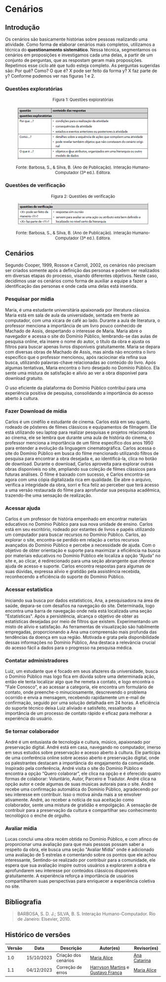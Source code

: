 # Cenários



## Introdução
Os cenários são basicamente histórias sobre pessoas realizando uma atividade. Como forma de elaborar cenários mais completos, utilizamos a técnica do **questionamento sistemático**. Nessa técnica, segmentamos os cenários em proposições e investigamos cada uma delas, a partir de um conjunto de perguntas, que as respostam geram mais proposições. Repetimos esse ciclo até que tudo esteja completo. As perguntas sugeridas são: Por quê? Como? O que é? X pode ser feito da forma y? X faz parte de y? Conforme podemos ver nas figuras 1 e 2.

### Questões exploratórias

<font size="2"><p style="text-align: center">Figura 1: Questões exploratórias </p></font>

<center>

![Figura 1](../assets/analise_de_requisitos/cenarios/figura1.png)
</center>

<font size="2"><p style="text-align: center">Fonte: Barbosa, S., & Silva, B. (Ano de Publicação). Interação Humano-Computador (3ª ed.). Editora.</p></font>

### Questões de verificação

<font size="2"><p style="text-align: center">Figura 2: Questões de verificação </p></font>

<center>

![Figura 2](../assets/analise_de_requisitos/cenarios/figura2.png)
</center>

<font size="2"><p style="text-align: center">Fonte: Barbosa, S., & Silva, B. (Ano de Publicação). Interação Humano-Computador (3ª ed.). Editora.</p></font>

## Cenários
Segundo Cooper, 1999, Rosson e Carroll, 2002, os cenários não precisam ser criados somente após a definição das personas e podem ser realizados em diversas etapas do processo, visando diferentes objetivos. Neste caso, decidimos usar os cenários como forma de auxiliar a equipe a fazer a identificação das personas e onde cada uma delas está inserida. 

### Pesquisar por mídia

Maria, é uma estudante universitária apaixonada por literatura clássica. Maria está em sala de aula da universidade, sentada em frente ao computador, com uma xícara de café ao lado. Durante a aula de literatura, o professor menciona a importância de um livro pouco conhecido de Machado de Assis, despertando o interesse de Maria. Maria abre o navegador e acessa o site do Domínio Público, lembrando-se das aulas de pesquisa online, ela insere o nome do autor, o título da obra e ajusta os filtros para buscar apenas livros disponíveis gratuitamente. Maria se depara com diversas obras de Machado de Assis, mas ainda não encontra o livro específico que o professor mencionou, após raciocinar ela refina sua busca, utilizando palavras-chave relacionadas ao conteúdo do livro. Após algumas tentativas, Maria encontra o livro desejado no Domínio Público. Ela sente uma mistura de satisfação e alívio ao ver a obra disponível para download gratuito. 

 O uso eficiente da plataforma do Domínio Público contribui para uma experiência positiva de pesquisa, consolidando a importância do acesso aberto à cultura.

### Fazer Download de mídia

Carlos é um cinéfilo e estudante de cinema. Carlos está em seu quarto, rodeado de pôsteres de filmes clássicos e equipamentos de filmagem. Ele está utilizando seu laptop para realizar pesquisas e projetos relacionados ao cinema, ele se lembra que durante uma aula de história do cinema, o professor menciona a importância de um filme específico dos anos 1950 para entender a evolução da linguagem cinematográfica. Carlos acessa o site do Domínio Público em busca do filme mencionado utilizando filtros de pesquisa para encontrar a obra desejada e, ao identificá-la, clica no botão de download. Durante o download, Carlos aproveita para explorar outras obras disponíveis no site, ampliando sua coleção de filmes clássicos para futuras análises. O filme é baixado com sucesso, e Carlos encontra-se agora com uma cópia digitalizada rica em qualidade. Ele abre o arquivo, verifica a integridade da obra, sorri e fica feliz ao perceber que terá acesso a uma versão restaurada do filme para aprofundar sua pesquisa acadêmica, trazendo-lhe uma sensação de realização.

### Acessar ajuda

Carlos é um professor de história empenhado em encontrar materiais educativos no Domínio Público para sua nova unidade de ensino. Carlos está em seu escritório, rodeado por estantes de livros e papéis utilizando um computador para buscar recursos no Domínio Público. Carlos, ao explorar o site, encontra-se perdido em relação a certos recursos avançados do Domínio Público e percebe a necessidade de ajuda. Com o objetivo de obter orientação e suporte para maximizar a eficiência na busca por materiais educativos no Domínio Público ele localiza a opção “Ajuda" no site e, ao clicar, é redirecionado para uma seção abrangente que oferece ajuda de acesso e suporte. Carlos encontra respostas para algumas de suas dúvidas, expressa alívio e gratidão pela assistência recebida, reconhecendo a eficiência do suporte do Domínio Público.

### Acessar estatística

Iniciando sua busca por dados estatísticos, Ana, a pesquisadora na área de saúde, depara-se com desafios na navegação do site. Determinada, logo encontra uma barra de navegação onde nela está localizada uma seção "Estatísticas". Após a persistência, alcança o objetivo de obter as estatísticas desejadas por meio de filtros que existem. Experimentando um misto de alívio e satisfação. As ferramentas de visualização são habilmente empregadas, proporcionando a Ana uma compreensão mais profunda das tendências da doença em sua região. Motivada e grata pela disponibilidade dessas informações no Domínio Público, Ana destaca a relevância crucial do acesso fácil a dados para o progresso na pesquisa médica.

### Contatar administradores

Luiz, um estudante que é focado em seus afazeres da universidade, busca o Domínio Público mas logo fica em dúvida sobre uma determinada ação, então ele tenta localizar algo que lhe remeta a contato, e logo encontra o "Fale Conosco", e ao acessar a categoria, ele encontra um formulário de contato, onde preenche-o minuciosamente, descrevendo o problema ocorrido e envia a mensagem, recebendo rapidamente um e-mail de confirmação, seguido por uma solução detalhada em 24 horas. A eficiência do suporte técnico deixa Luiz aliviado e satisfeito, ressaltando a importância de um processo de contato rápido e eficaz para melhorar a experiência do usuário.

### Se tornar colaborador

André é um entusiasta de tecnologia e cultura, músico, apaixonado por preservação digital. André está em casa, navegando no computador, imerso em seus estudos sobre preservação e acesso aberto à cultura. Ele participa de uma conferência online sobre acesso aberto e preservação digital, onde os palestrantes destacam a importância do engajamento da comunidade. Inspirado pela conferência, André visita o site do Domínio Público e encontra a opção “Quero colaborar”, ele clica na opção e é oferecido quatro formas de colaborar: Voluntário, Autor, Parceiro e Tradutor. André clica na opção autor e cede algumas de suas músicas autorais para o site. André recebe uma confirmação automática do Domínio Público, agradecendo por seu interesse em contribuir. Isso o motiva ainda mais a se envolver ativamente. André, ao receber a notícia de sua aceitação como colaborador, sente uma mistura de gratidão e empolgação. A sensação de contribuir para a preservação da cultura e compartilhar seu conhecimento tecnológico o enche de orgulho.

### Avaliar mídia

Lucas conclui uma obra recém obtida no Domínio Público, e com afinco de proporcionar uma avaliação para que mais pessoas possam saber a respeito da obra, ele busca uma seção "Avaliar Mídia" onde é adicionado uma avaliação de 5 estrelas e comentando sobre os pontos que ele achou interessante, Sentindo-se realizado por contribuir para a comunidade, ele espera que sua avaliação inspire outros usuários a explorarem a obra e aprofundarem seu interesse por conteúdos clássicos disponíveis gratuitamente. A experiência reforça a importância de usuários compartilharem suas perspectivas para enriquecer a experiência coletiva no site.


## Bibliografia 

>  BARBOSA, S. D. J.; SILVA, B. S. Interação Humano-Computador. Rio de Janeiro: Elsevier, 2010.


## Histórico de versões

| Versão | Data       | Descrição            | Autor(es)                                 | Revisor(es)                                    |
| ------ | ---------- | -------------------- | ----------------------------------------- | ---------------------------------------------- |
| 1.0    | 15/10/2023 | Criação dos cenários | [Maria Alice](https://github.com/Maliz30) | [Ana Catarina](https://github.com/an4catarina) |
| 1.1    | 04/12/2023 | Correção de erros    |[Harryson Martins](https://github.com/harry-cmartin) e [Gustavo França](https://github.com/gustavofbs)| [Maria Alice](https://github.com/Maliz30)|